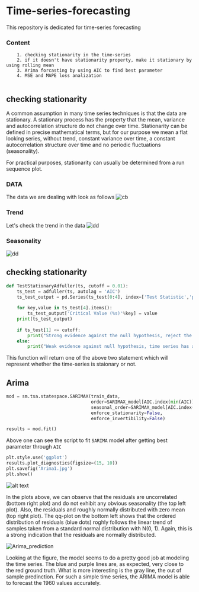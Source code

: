 # Time-series-forecasting
This repository is dedicated for time-series forecasting 

### Content
```
    1. checking stationarity in the time-series
    2. if it doesn't have stationarity property, make it stationary by using rolling mean
    3. Arima forcasting by using AIC to find best parameter 
    4. MSE and MAPE loss analization
    
```    
## checking stationarity

A common assumption in many time series techniques is that the data are stationary.
A stationary process has the property that the mean, variance and autocorrelation structure do not change over time. Stationarity can be defined in precise mathematical terms, but for our purpose we mean a flat looking series, without trend, constant variance over time, a constant autocorrelation structure over time and no periodic fluctuations (seasonality).

For practical purposes, stationarity can usually be determined from a run sequence plot.

### DATA
The data we are dealing with look as follows 
![cb](https://github.com/nirajdevpandey/Time-series-forecasting/blob/master/data/original_data.jpg)
### Trend 
Let's check the trend in the data 
![dd](https://github.com/nirajdevpandey/Time-series-forecasting/blob/master/data/trend.jpg)

### Seasonality 
![dd](https://github.com/nirajdevpandey/Time-series-forecasting/blob/master/data/seasonality.jpg)


## checking stationarity
```python
def TestStationaryAdfuller(ts, cutoff = 0.01):
    ts_test = adfuller(ts, autolag = 'AIC')
    ts_test_output = pd.Series(ts_test[0:4], index=['Test Statistic','p-value','#Lags Used','Number of Observations Used'])
    
    for key,value in ts_test[4].items():
        ts_test_output['Critical Value (%s)'%key] = value
    print(ts_test_output)
    
    if ts_test[1] <= cutoff:
        print("Strong evidence against the null hypothesis, reject the null hypothesis. Data has no unit root, hence it is stationary")
    else:
        print("Weak evidence against null hypothesis, time series has a unit root, indicating it is non-stationary ")
```
This function will return one of the above two statement which will represent whether the time-series is staionary or not.

## Arima

```python
mod = sm.tsa.statespace.SARIMAX(train_data,
                                order=SARIMAX_model[AIC.index(min(AIC))][0],
                                seasonal_order=SARIMAX_model[AIC.index(min(AIC))][1],
                                enforce_stationarity=False,
                                enforce_invertibility=False)

results = mod.fit()
```
Above one can see the script to fit `SARIMA` model after getting best parameter through `AIC`

```python
plt.style.use('ggplot')
results.plot_diagnostics(figsize=(15, 10))
plt.savefig('Arima1.jpg')
plt.show()
```
![alt text](https://github.com/nirajdevpandey/Time-series-forecasting/blob/master/data/Arima1.jpg)

In the plots above, we can observe that the residuals are uncorrelated (bottom right plot) and do not exhibit any obvious seasonality (the top left plot). Also, the residuals and roughly normally distributed with zero mean (top right plot). The qq-plot on the bottom left shows that the ordered distribution of residuals (blue dots) roghly follows the linear trend of samples taken from a standard normal distribution with N(0, 1). Again, this is a strong indication that the residuals are normally distributed.

![Arima_prediction](https://github.com/nirajdevpandey/Time-series-forecasting/blob/master/data/prediction.jpg)

Looking at the figure, the model seems to do a pretty good job at modeling the time series. The blue and purple lines are, as expected, very close to the red ground truth. What is more interesting is the gray line, the out of sample predinction. For such a simple time series, the ARIMA model is able to forecast the 1960 values accurately.
